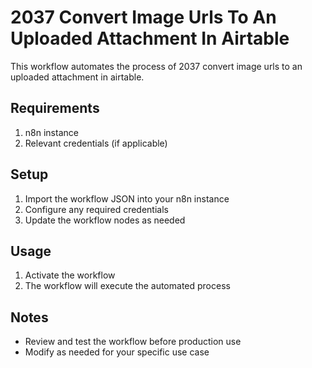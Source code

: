 # 2037 Convert Image Urls To An Uploaded Attachment In Airtable

This workflow automates the process of 2037 convert image urls to an uploaded attachment in airtable.

## Requirements

1. n8n instance
2. Relevant credentials (if applicable)

## Setup

1. Import the workflow JSON into your n8n instance
2. Configure any required credentials
3. Update the workflow nodes as needed

## Usage

1. Activate the workflow
2. The workflow will execute the automated process

## Notes

- Review and test the workflow before production use
- Modify as needed for your specific use case
